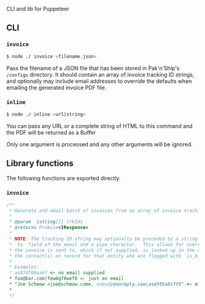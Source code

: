 CLI and lib for Puppeteer

## CLI

### `invoice`

```sh
$ node ./ invoice <filename.json>
```

Pass the filename of a JSON file that has been stored in Pak'n'Ship's `/configs` directory.  It should contain an array of invoice tracking ID strings, and optionally may include email addresses to override the defaults when emailing the generated invoice PDF file.

### `inline`

```sh
$ node ./ inline <url|string>
```

You can pass any URL or a complete string of HTML to this command and the PDF will be returned as a Buffer

Only one argument is processed and any other arguments will be ignored.

## Library functions

The following functions are exported directly.

### `invoice`

```ts
/**
 * Generate and email batch of invoices from an array of invoice tracking IDs (hashes)
 * 
 * @param  {string[]} trkIds
 * @returns Promise<IResponse>
 * 
 * NOTE: The tracking ID string may optionally be preceded by a string making up the
 * `to` field of the email and a pipe character.  This allows for overriding who
 * the invoice is sent to, which if not supplied, is looked up in the db and sent to
 * the contact(s) on record for that entity who are flagged with `is_billing_poc`.
 * 
 * Examples:
 * as87df68as6f <- no email supplied
 * foo@bar.com|few8qf8wef6 <- just an email
 * "Joe Schmow <joe@schmow.com>, nobody@noreply.com|asdf85a8s7f5" <- mixed, comma separated
 * 
 */
```
